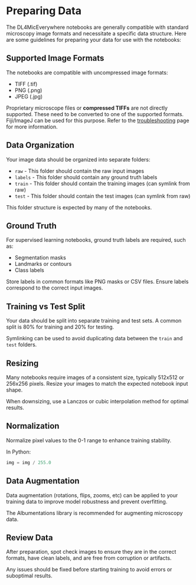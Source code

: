 # Preparing Data 

The DL4MicEverywhere notebooks are generally compatible with standard microscopy image formats and necessitate a specific data structure. Here are some guidelines for preparing your data for use with the notebooks:

## Supported Image Formats

The notebooks are compatible with uncompressed image formats:

- TIFF (.tif)
- PNG (.png)
- JPEG (.jpg)

Proprietary microscope files or **compressed TIFFs** are not directly supported. These need to be converted to one of the supported formats. Fiji/ImageJ can be used for this purpose. Refer to the [troubleshooting](TROUBLESHOOTING.md) page for more information.

## Data Organization 

Your image data should be organized into separate folders:

- `raw` - This folder should contain the raw input images 
- `labels` - This folder should contain any ground truth labels
- `train` - This folder should contain the training images (can symlink from raw)
- `test` - This folder should contain the test images (can symlink from raw)

This folder structure is expected by many of the notebooks. 

## Ground Truth

For supervised learning notebooks, ground truth labels are required, such as:

- Segmentation masks 
- Landmarks or contours
- Class labels

Store labels in common formats like PNG masks or CSV files. Ensure labels correspond to the correct input images.

## Training vs Test Split 

Your data should be split into separate training and test sets. A common split is 80% for training and 20% for testing.

Symlinking can be used to avoid duplicating data between the `train` and `test` folders.

## Resizing

Many notebooks require images of a consistent size, typically 512x512 or 256x256 pixels. Resize your images to match the expected notebook input shape.

When downsizing, use a Lanczos or cubic interpolation method for optimal results.

## Normalization 

Normalize pixel values to the 0-1 range to enhance training stability.

In Python:

```python
img = img / 255.0
```

## Data Augmentation

Data augmentation (rotations, flips, zooms, etc) can be applied to your training data to improve model robustness and prevent overfitting.

The Albumentations library is recommended for augmenting microscopy data.

## Review Data

After preparation, spot check images to ensure they are in the correct formats, have clean labels, and are free from corruption or artifacts.

Any issues should be fixed before starting training to avoid errors or suboptimal results.
